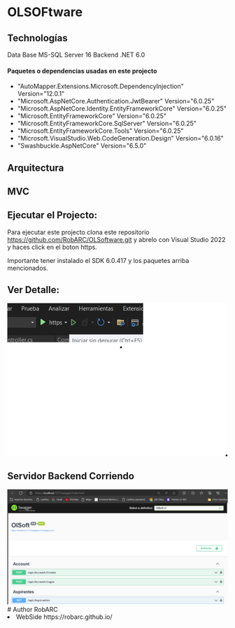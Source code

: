 # OLSOFtware

## Technologías

Data Base MS-SQL Server 16
Backend .NET 6.0

#### Paquetes o dependencias usadas en este projecto

<ul>
    <li>"AutoMapper.Extensions.Microsoft.DependencyInjection" Version="12.0.1"</li>
    <li>"Microsoft.AspNetCore.Authentication.JwtBearer" Version="6.0.25"</li>
    <li>"Microsoft.AspNetCore.Identity.EntityFrameworkCore" Version="6.0.25"</li>
    <li>"Microsoft.EntityFrameworkCore" Version="6.0.25"</li>
    <li>"Microsoft.EntityFrameworkCore.SqlServer" Version="6.0.25"</li>
    <li>"Microsoft.EntityFrameworkCore.Tools" Version="6.0.25"</li>
    <li>"Microsoft.VisualStudio.Web.CodeGeneration.Design" Version="6.0.16"</li>
    <li>"Swashbuckle.AspNetCore" Version="6.5.0"</li>
</ul>

## Arquitectura 

## MVC

## Ejecutar el Projecto:

Para ejecutar este projecto clona este repositorio <a>https://github.com/RobARC/OLSoftware.git</a> y 
abrelo con Visual Studio 2022 y haces click en el boton https.

Importante tener instalado el SDK 6.0.417 y los paquetes arriba mencionados.

## Ver Detalle:

<img src="./images/image1.png">

## Servidor Backend Corriendo

<img src="./images/image2.png">

<br>
# Author RobARC

<li> WebSide <a>https://robarc.github.io/</a> </li>







